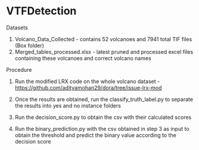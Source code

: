 # VTFDetection

Datasets

1. Volcano_Data_Collected - contains 52 volcanoes and 7941 total TIF files (Box folder)
2. Merged_tables_processed.xlsx - latest pruned and processed excel files containing these volcanoes and correct volcano names

Procedure

1. Run the modified LRX code on the whole volcano dataset
		-https://github.com/adityamohan29/dora/tree/issue-lrx-mod

2. Once the results are obtained, run the classify_truth_label.py to separate the results into yes and no instance folders

3. Run the decision_score.py to obtain the csv with their calculated scores

4. Run the binary_prediction.py with the csv obtained in step 3 as input to obtain the threshold and predict the binary value according to the decision score


